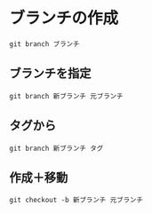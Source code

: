 # ブランチの作成
```
git branch ブランチ
```

## ブランチを指定
```
git branch 新ブランチ 元ブランチ
```

## タグから
```
git branch 新ブランチ タグ
```

## 作成＋移動
```
git checkout -b 新ブランチ 元ブランチ
```
